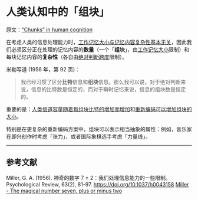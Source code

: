 # 人类认知中的「组块」

原文：[“Chunks” in human cognition](https://notes.andymatuschak.org/z75gWU7QuiB5L3x6zFGLGQk3fVkuVJ6eKuEwP)

在考虑人类的信息处理能力时，[工作记忆大小与记忆内容复杂性基本无关](https://notes.andymatuschak.org/z6Pe8LaXhDBjjiiVX1Y2WJquaZyRQPTJB3y2K)，因此我们必须区分正在处理的记忆内容的**数量**（一个「**组块**」，由[工作记忆大小](https://notes.andymatuschak.org/z4omDTWHCLoqW7PLpN2tiW63QzoYN5tqxPT9B)限制）和每块记忆内容的**复杂性**（各自由[绝对判断跨度](https://notes.andymatuschak.org/ziwhFzgTbrS2uxWEkCvoJzQrDzRz5EAWWZFy)限制）。

米勒写道 (1956 年，第 92 页)：

> 我已经习惯了区分**比特**信息和**组块**信息。那么我可以说，对于绝对判断来说，信息的比特数是恒定的，而对于瞬时记忆来说，信息的组块数是恒定的。

重要的是：[人类信道容量随着每组块比特的增加而增加](https://notes.andymatuschak.org/z6ZFtY8UGPaF9uofckBB7HwK62pssJAUg8C91)和[重新编码可以增加组块的大小](https://notes.andymatuschak.org/z7Xn37Ji3L6J33QHSVgaKyrpj5sm6spcZ7gH7)。

特别是在更复杂的重新编码方案中，组块可以表示相当抽象的属性：例如，音乐家在即兴创作时考虑「张力」，或者国际象棋选手考虑「力量线」。

------

## 参考文献

Miller, G. A. (1956). 神奇的数字 7 ± 2：我们处理信息能力的一些限制。Psychological Review, 63(2), 81-97. https://doi.org/10.1037/h0043158 [Miller - The magical number seven, plus or minus two](https://notes.andymatuschak.org/zjfsd9pyxWQAF3HU5k7RAXhRjJBqtMEGKK27)